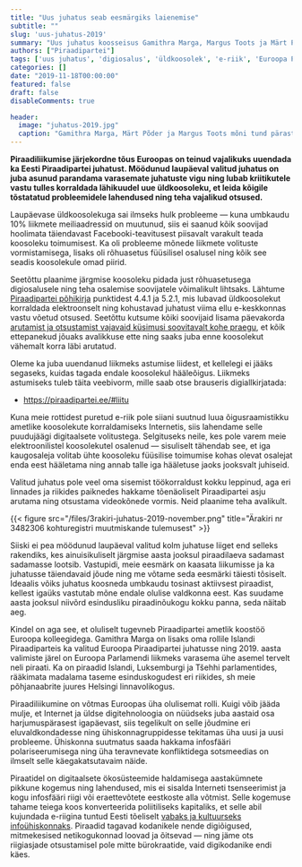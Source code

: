 ```yaml
---
title: "Uus juhatus seab eesmärgiks laienemise"
subtitle: ""
slug: 'uus-juhatus-2019'
summary: "Uus juhatus koosseisus Gamithra Marga, Margus Toots ja Märt Põder seab eesmärgiks seniste huviliste tõhusama koondamise ning laienemise 500 liikmeni."
authors: ["Piraadipartei"]
tags: ['uus juhatus', 'digiosalus', 'üldkoosolek', 'e-riik', 'Euroopa Parlament', 'Island', 'Tšehhi', 'Helsingi', 'Luksemburg', 'piraadipartei', 'Euroopa Piraadipartei']
categories: []
date: "2019-11-18T00:00:00"
featured: false
draft: false
disableComments: true

header:
  image: "juhatus-2019.jpg"
  caption: "Gamithra Marga, Märt Põder ja Margus Toots mõni tund pärast üldkooosolekut Telliskivi loomelinnakus"
---
```


**Piraadiliikumise järjekordne tõus Euroopas on teinud vajalikuks uuendada ka Eesti Piraadipartei juhatust. Möödunud laupäeval valitud juhatus on juba asunud parandama varasemate juhatuste vigu ning lubab kriitikutele vastu tulles korraldada lähikuudel uue üldkoosoleku, et leida kõigile tõstatatud probleemidele lahendused ning teha vajalikud otsused.**

Laupäevase üldkoosolekuga sai ilmseks hulk probleeme — kuna umbkaudu 10% liikmete meiliaadressid on muutunud, siis ei saanud kõik soovijad hoolimata täiendavast Facebooki-teavitusest piisavalt varakult teada koosoleku toimumisest. Ka oli probleeme mõnede liikmete volituste vormistamisega, lisaks oli rõhuasetus füüsilisel osalusel ning kõik see seadis koosolekule omad piirid.

Seetõttu plaanime järgmise koosoleku pidada just rõhuasetusega digiosalusele ning teha osalemise soovijatele võimalikult lihtsaks. Lähtume [Piraadipartei põhikirja](https://piraadipartei.ee/docs/p6hikiri/) punktidest 4.4.1 ja 5.2.1, mis lubavad üldkoosolekut korraldada elektroonselt ning kohustavad juhatust viima ellu e-keskkonnas vastu võetud otsused. Seetõttu kutsume kõiki soovijaid lisama päevakorda [arutamist ja otsustamist vajavaid küsimusi soovitavalt kohe praegu](https://pad.parley.be/p/yldkoosolek-p3evakord), et kõik ettepanekud jõuaks avalikkuse ette ning saaks juba enne koosolekut vähemalt korra läbi arutatud.

Oleme ka juba uuendanud liikmeks astumise liidest, et kellelegi ei jääks segaseks, kuidas tagada endale koosolekul hääleõigus. Liikmeks astumiseks tuleb täita veebivorm, mille saab otse brauseris digiallkirjatada:

* https://piraadipartei.ee/#liitu

Kuna meie rottidest puretud e-riik pole siiani suutnud luua õigusraamistikku ametlike koosolekute korraldamiseks Internetis, siis lahendame selle puudujäägi digitaalsete volitustega. Selgituseks neile, kes pole varem meie elektroonilistel koosolekutel osalenud — sisuliselt tähendab see, et iga kaugosaleja volitab ühte koosoleku füüsilise toimumise kohas olevat osalejat enda eest hääletama ning annab talle iga hääletuse jaoks jooksvalt juhiseid.

Valitud juhatus pole veel oma sisemist töökorraldust kokku leppinud, aga eri linnades ja riikides paiknedes hakkame tõenäoliselt Piraadipartei asju arutama ning otsustama videokõnede vormis. Neid plaanime teha avalikult.

{{< figure src="/files/3rakiri-juhatus-2019-november.png" title="Ärakiri nr 3482306 kohturegistri muutmiskande tulemusest" >}}

Siiski ei pea möödunud laupäeval valitud kolm juhatuse liiget end selleks rakendiks, kes ainuisikuliselt järgmise aasta jooksul piraadilaeva sadamast sadamasse lootsib. Vastupidi, meie eesmärk on kaasata liikumisse ja ka juhatusse täiendavaid jõude ning me võtame seda eesmärki täiesti tõsiselt. Ideaalis võiks juhatus koosneda umbkaudu tosinast aktiivsest piraadist, kellest igaüks vastutab mõne endale olulise valdkonna eest. Kas suudame aasta jooksul niivõrd esindusliku piraadinõukogu kokku panna, seda näitab aeg.

Kindel on aga see, et oluliselt tugevneb Piraadipartei ametlik koostöö Euroopa kolleegidega. Gamithra Marga on lisaks oma rollile Islandi Piraadiparteis ka valitud Euroopa Piraadipartei juhatusse ning 2019. aasta valimiste järel on Euroopa Parlamendi liikmeks varasema ühe asemel tervelt neli piraati. Ka on piraadid Islandi, Luksemburgi ja Tšehhi parlamentides, rääkimata madalama taseme esinduskogudest eri riikides, sh meie põhjanaabrite juures Helsingi linnavolikogus.

Piraadiliikumine on võtmas Euroopas üha olulisemat rolli. Kuigi võib jääda mulje, et Internet ja üldse digitehnoloogia on nüüdseks juba aastaid osa harjumuspärasest igapäevast, siis tegelikult on selle jõudmine eri eluvaldkondadesse ning ühiskonnagruppidesse tekitamas üha uusi ja uusi probleeme. Ühiskonna suutmatus saada hakkama infosfääri polariseerumisega ning üha teravnevate konfliktidega sotsmeedias on ilmselt selle käegakatsutavaim näide.

Piraatidel on digitaalsete ökosüsteemide haldamisega aastakümnete pikkune kogemus ning lahendused, mis ei sisalda Interneti tsenseerimist ja kogu infosfääri riigi või eraettevõtete eestkoste alla võtmist. Selle kogemuse tahame teiega koos konverteerida poliitiliseks kapitaliks, et selle abil kujundada e-riigina tuntud Eesti tõeliselt [vabaks ja kultuurseks infoühiskonnaks](https://piraadipartei.ee/blog/riigikogu-programm-2019/). Piraadid tagavad kodanikele nende digiõigused, mitmekesised netikogukonnad loovad ja õitsevad — ning jäme ots riigiasjade otsustamisel pole mitte bürokraatide, vaid digikodanike endi käes.
